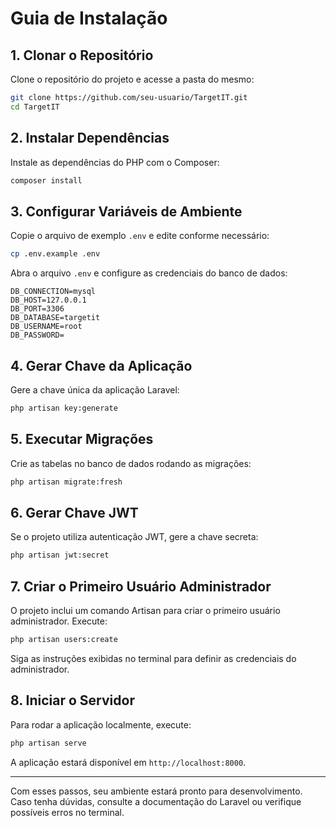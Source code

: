 # Guia de Instalação

## 1. Clonar o Repositório
Clone o repositório do projeto e acesse a pasta do mesmo:
```sh
git clone https://github.com/seu-usuario/TargetIT.git
cd TargetIT
```

## 2. Instalar Dependências
Instale as dependências do PHP com o Composer:
```sh
composer install
```

## 3. Configurar Variáveis de Ambiente
Copie o arquivo de exemplo `.env` e edite conforme necessário:
```sh
cp .env.example .env
```
Abra o arquivo `.env` e configure as credenciais do banco de dados:
```properties
DB_CONNECTION=mysql
DB_HOST=127.0.0.1
DB_PORT=3306
DB_DATABASE=targetit
DB_USERNAME=root
DB_PASSWORD=
```

## 4. Gerar Chave da Aplicação
Gere a chave única da aplicação Laravel:
```sh
php artisan key:generate
```

## 5. Executar Migrações
Crie as tabelas no banco de dados rodando as migrações:
```sh
php artisan migrate:fresh
```

## 6. Gerar Chave JWT
Se o projeto utiliza autenticação JWT, gere a chave secreta:
```sh
php artisan jwt:secret
```

## 7. Criar o Primeiro Usuário Administrador
O projeto inclui um comando Artisan para criar o primeiro usuário administrador. Execute:
```sh
php artisan users:create
```
Siga as instruções exibidas no terminal para definir as credenciais do administrador.

## 8. Iniciar o Servidor
Para rodar a aplicação localmente, execute:
```sh
php artisan serve
```
A aplicação estará disponível em `http://localhost:8000`.

---
Com esses passos, seu ambiente estará pronto para desenvolvimento. Caso tenha dúvidas, consulte a documentação do Laravel ou verifique possíveis erros no terminal.

